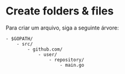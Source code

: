 # Create folders & files

Para criar um arquivo, siga a seguinte árvore:

```text
- $GOPATH/
    - src/
        - github.com/
            - user/
                - repository/
                    - main.go
```

